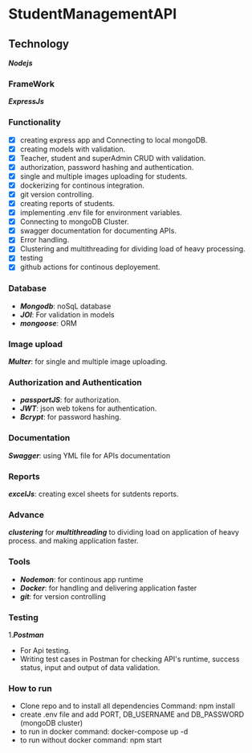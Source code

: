 # StudentManagementAPI



## Technology

**_Nodejs_**

### FrameWork

**_ExpressJs_**

### Functionality

- [x] creating express app and Connecting to local mongoDB.
- [x] creating models with validation.
- [x] Teacher, student and superAdmin CRUD with validation.
- [x] authorization, password hashing and authentication.
- [x] single and multiple images uploading for students.
- [x] dockerizing for continous integration.
- [x] git version controlling.
- [x] creating reports of students.
- [x] implementing .env file for environment variables.
- [x] Connecting to mongoDB Cluster.
- [x] swagger documentation for documenting APIs.
- [x] Error handling.
- [x] Clustering and multithreading for dividing load of heavy processing.
- [x] testing
- [x] github actions for continous deployement.

### Database

- **_Mongodb_**: noSqL database
- **_JOI_**: For validation in models
- **_mongoose_**: ORM

### Image upload

**_Multer_**: for single and multiple image uploading.

### Authorization and Authentication

- **_passportJS_**: for authorization.
- **_JWT_**: json web tokens for authentication.
- **_Bcrypt_**: for password hashing.

### Documentation

**_Swagger_**: using YML file for APIs documentation

### Reports

**_excelJs_**: creating excel sheets for sutdents reports.

### Advance

**_clustering_** for **_multithreading_** to dividing load on application of heavy process.
and making application faster.

### Tools

- **_Nodemon_**: for continous app runtime
- **_Docker_**: for handling and delivering application faster
- **_git_**: for version controlling

### Testing

1.**_Postman_**

- For Api testing.
- Writing test cases in Postman for checking API's runtime, success status, input and output of data validation.

### How to run

- Clone repo and to install all dependencies Command: npm install
- create .env file and add PORT, DB_USERNAME and DB_PASSWORD (mongoDB cluster)
- to run in docker command: docker-compose up -d
- to run without docker command: npm start
